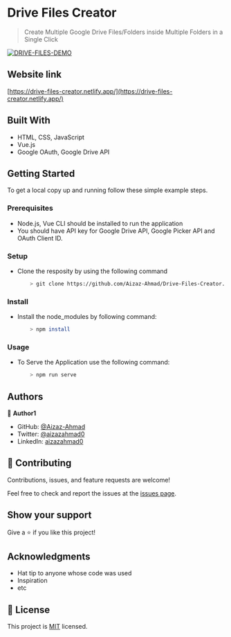 
# Drive Files Creator

> Create Multiple Google Drive Files/Folders inside Multiple Folders in a Single Click

[![DRIVE-FILES-DEMO](https://adrotog-yt-embed.herokuapp.com/embed?v=mkSYws1tLhk)](https://www.youtube.com/watch?v=mkSYws1tLhk)

## Website link

[https://drive-files-creator.netlify.app/](https://drive-files-creator.netlify.app/)

## Built With

- HTML, CSS, JavaScript
- Vue.js
- Google OAuth, Google Drive API

## Getting Started

To get a local copy up and running follow these simple example steps.

### Prerequisites
- Node.js, Vue CLI should be installed to run the application
- You should have API key for Google Drive API, Google Picker API and OAuth Client ID.
### Setup
- Clone the resposity by using the following command
    
    ```bash
        > git clone https://github.com/Aizaz-Ahmad/Drive-Files-Creator.git
    ```
### Install
- Install the node_modules by following command:
    
    ```bash
        > npm install
    ```
### Usage
- To Serve the Application use the following command:
    
    ```bash
        > npm run serve
    ```    
## Authors

👤 **Author1**

- GitHub: [@Aizaz-Ahmad](https://github.com/Aizaz-Ahmad)
- Twitter: [@aizazahmad0](https://twitter.com/aizazahmad0)
- LinkedIn: [aizazahmad0](https://linkedin.com/in/aizazahmad0)

## 🤝 Contributing

Contributions, issues, and feature requests are welcome!

Feel free to check and report the issues at the [issues page](../../issues/).

## Show your support

Give a ⭐️ if you like this project!

## Acknowledgments

- Hat tip to anyone whose code was used
- Inspiration
- etc

## 📝 License

This project is [MIT](./MIT.md) licensed.

